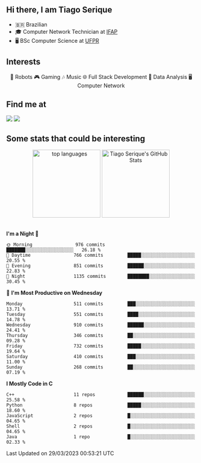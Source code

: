 
<h2> Hi there, I am Tiago Serique</h2>

<div>
	<ul>
		<li>🇧🇷 Brazilian</li>
		<li>🎓 Computer Network Technician at <a href="https://www.ifap.edu.br/">IFAP</a></li>
		<li>🖥️ BSc Computer Science at <a href="https://www.ufpr.br/portalufpr/">UFPR</a></li>
	</ul>
</div>


<h2>Interests</h2>

<div align="center">
	🤖 Robots 🎮 Gaming 🎶 Music 🌐 Full Stack Development 🎲 Data Analysis 🖥️ Computer Network
</div>

<h2>Find me at</h2>

<div>
	<a href="https://www.linkedin.com/in/tiago-serique"><img src="https://img.shields.io/badge/LinkedIn-0077B5?style=for-the-badge&logo=linkedin&logoColor=white"></a>
	<a href="https://www.instagram.com/tiago.serique/"><img src="https://img.shields.io/badge/Instagram-E4405F?style=for-the-badge&logo=instagram&logoColor=white"></a>
</div>

<h2>Some stats that could be interesting</h2>

<div align="center">
	<img height="180em" src="https://tiagoserique.vercel.app/api/top-langs/?layout=compact&theme=tokyonight&username=tiagoserique&langs_count=10&hide=makefile&exclude_repo=vim-mods" alt="top languages">
	<img height="180em" src="https://tiagoserique.vercel.app/api?username=tiagoserique&count_private=true&show_icons=true&theme=tokyonight&include_all_commits=true" alt="Tiago Serique's GitHub Stats">
</div> 

<br>

<!--START_SECTION:waka-->
**I'm a Night 🦉** 

```text
🌞 Morning                976 commits         ███████░░░░░░░░░░░░░░░░░░   26.18 % 
🌆 Daytime                766 commits         █████░░░░░░░░░░░░░░░░░░░░   20.55 % 
🌃 Evening                851 commits         ██████░░░░░░░░░░░░░░░░░░░   22.83 % 
🌙 Night                  1135 commits        ████████░░░░░░░░░░░░░░░░░   30.45 % 
```
📅 **I'm Most Productive on Wednesday** 

```text
Monday                   511 commits         ███░░░░░░░░░░░░░░░░░░░░░░   13.71 % 
Tuesday                  551 commits         ████░░░░░░░░░░░░░░░░░░░░░   14.78 % 
Wednesday                910 commits         ██████░░░░░░░░░░░░░░░░░░░   24.41 % 
Thursday                 346 commits         ██░░░░░░░░░░░░░░░░░░░░░░░   09.28 % 
Friday                   732 commits         █████░░░░░░░░░░░░░░░░░░░░   19.64 % 
Saturday                 410 commits         ███░░░░░░░░░░░░░░░░░░░░░░   11.00 % 
Sunday                   268 commits         ██░░░░░░░░░░░░░░░░░░░░░░░   07.19 % 
```


**I Mostly Code in C** 

```text
C++                      11 repos            ██████░░░░░░░░░░░░░░░░░░░   25.58 % 
Python                   8 repos             █████░░░░░░░░░░░░░░░░░░░░   18.60 % 
JavaScript               2 repos             █░░░░░░░░░░░░░░░░░░░░░░░░   04.65 % 
Shell                    2 repos             █░░░░░░░░░░░░░░░░░░░░░░░░   04.65 % 
Java                     1 repo              █░░░░░░░░░░░░░░░░░░░░░░░░   02.33 % 
```




 Last Updated on 29/03/2023 00:53:21 UTC
<!--END_SECTION:waka-->
